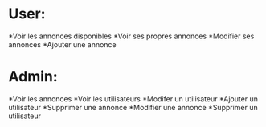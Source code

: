 # User:
 *Voir les annonces disponibles
 *Voir ses propres annonces
 *Modifier ses annonces
 *Ajouter une annonce
 
# Admin:
 *Voir les annonces
 *Voir les utilisateurs
 *Modifer un utilisateur
 *Ajouter un utilisateur
 *Supprimer une annonce
 *Modifier une annonce
 *Supprimer un utilisateur
 
 
